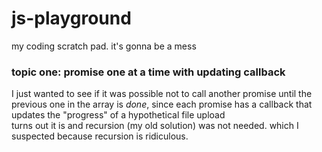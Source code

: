 # js-playground
my coding scratch pad. it's gonna be a mess

### topic one: promise one at a time with updating callback 
I just wanted to see if it was possible not to call another promise until the previous one in the array is *done*, since each promise has a callback that updates the "progress" of a hypothetical file upload    
turns out it is and recursion (my old solution) was not needed. which I suspected because recursion is ridiculous.